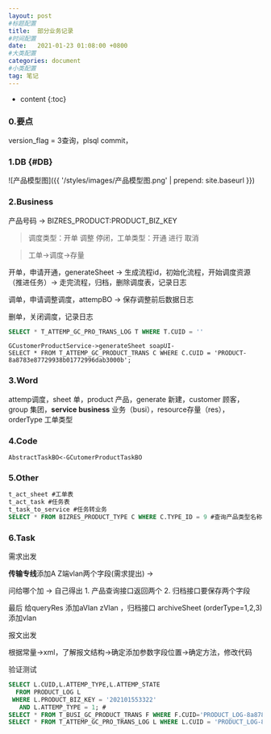 ```yaml
---
layout: post
#标题配置
title:  部分业务记录
#时间配置
date:   2021-01-23 01:08:00 +0800
#大类配置
categories: document
#小类配置
tag: 笔记
---
```


* content
{:toc}







### 0.要点

version_flag = 3查询，plsql commit，



### 1.DB {#DB}

![产品模型图]({{ '/styles/images/产品模型图.png' | prepend: site.baseurl  }})



### 2.Business

产品号码 -> BIZRES_PRODUCT:PRODUCT_BIZ_KEY

> 调度类型：开单 调整 停闭，工单类型：开通 进行 取消

> 工单->调度->存量

开单，申请开通，generateSheet -> 生成流程id，初始化流程，开始调度资源（推进任务）-> 走完流程，归档，删除调度表，记录日志 

调单，申请调整调度，attempBO -> 保存调整前后数据日志

删单，关闭调度，记录日志

```sql
SELECT * T_ATTEMP_GC_PRO_TRANS_LOG T WHERE T.CUID = ''
```





```
GCustomerProductService->generateSheet soapUI-
SELECT * FROM T_ATTEMP_GC_PRODUCT_TRANS C WHERE C.CUID = 'PRODUCT-8a8783e87729938b01772996dab3000b';
```



### 3.Word

attemp调度，sheet 单，product 产品，generate 新建，customer 顾客，group 集团，**service business** 业务（busi），resource存量（res），orderType 工单类型



### 4.Code

```
AbstractTaskBO<-GCutomerProductTaskBO
```



### 5.Other

```sql
t_act_sheet #工单表
t_act_task #任务表
t_task_to_service #任务转业务
SELECT * FROM BIZRES_PRODUCT_TYPE C WHERE C.TYPE_ID = 9 #查询产品类型名称

```



### 6.Task

需求出发

**传输专线**添加A Z端vlan两个字段(需求提出) -> 

问给哪个加 -> 自己得出 1. 产品查询接口返回两个 2. 归档接口要保存两个字段

最后 给queryRes 添加aVlan zVlan ，归档接口 archiveSheet (orderType=1,2,3) 添加vlan

报文出发

根据常量->xml，了解报文结构->确定添加参数字段位置->确定方法，修改代码

验证测试

```sql
SELECT L.CUID,L.ATTEMP_TYPE,L.ATTEMP_STATE
  FROM PRODUCT_LOG L
 WHERE L.PRODUCT_BIZ_KEY = '202101553322'
   AND L.ATTEMP_TYPE = 1; #
SELECT * FROM T_BUSI_GC_PRODUCT_TRANS F WHERE F.CUID='PRODUCT_LOG-8a8783e87729938b01773745a0f50017'; #拓展表
SELECT * FROM T_ATTEMP_GC_PRO_TRANS_LOG L WHERE L.CUID = 'PRODUCT_LOG-8a8783e87729938b01773745a0f50017'; #调度拓展表
```

